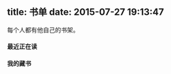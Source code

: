 title: 书单
date: 2015-07-27 19:13:47
---

每个人都有他自己的书架。

#### 最近正在读

<script type="text/javascript" src="http://www.douban.com/service/badge/4846420/?show=dolist&amp;select=random&amp;n=20&amp;columns=10&amp;picsize=medium&amp;hidelogo=yes&amp;hideself=yes&amp;cat=book" ></script>


#### 我的藏书

<script type="text/javascript" src="http://www.douban.com/service/badge/4846420/?show=collection&amp;select=random&amp;n=20&amp;columns=10&amp;picsize=medium&amp;hidelogo=yes&amp;hideself=yes&amp;cat=book" ></script>
